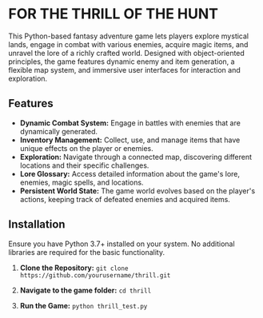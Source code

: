 # FOR THE THRILL OF THE HUNT

This Python-based fantasy adventure game lets players explore mystical lands, engage in combat with various enemies, acquire magic items, and unravel the lore of a richly crafted world. Designed with object-oriented principles, the game features dynamic enemy and item generation, a flexible map system, and immersive user interfaces for interaction and exploration.

## Features

- **Dynamic Combat System:** Engage in battles with enemies that are dynamically generated. 
- **Inventory Management:** Collect, use, and manage items that have unique effects on the player or enemies.
- **Exploration:** Navigate through a connected map, discovering different locations and their specific challenges.
- **Lore Glossary:** Access detailed information about the game's lore, enemies, magic spells, and locations.
- **Persistent World State:** The game world evolves based on the player's actions, keeping track of defeated enemies and acquired items.

## Installation

Ensure you have Python 3.7+ installed on your system. No additional libraries are required for the basic functionality.

1. **Clone the Repository:**
`git clone https://github.com/yourusername/thrill.git`

2. **Navigate to the game folder:**
`cd thrill`

3. **Run the Game:**
`python thrill_test.py`

